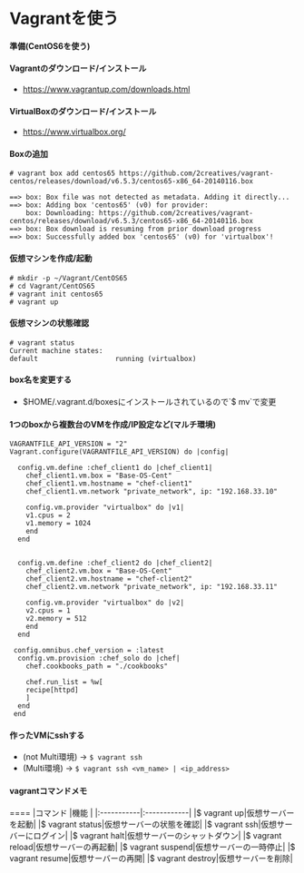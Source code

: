 # Vagrantを使う

#### 準備(CentOS6を使う)
#### Vagrantのダウンロード/インストール
  - https://www.vagrantup.com/downloads.html
  
  
#### VirtualBoxのダウンロード/インストール  
  - https://www.virtualbox.org/
  
#### Boxの追加

```
# vagrant box add centos65 https://github.com/2creatives/vagrant-centos/releases/download/v6.5.3/centos65-x86_64-20140116.box

==> box: Box file was not detected as metadata. Adding it directly...
==> box: Adding box 'centos65' (v0) for provider:
    box: Downloading: https://github.com/2creatives/vagrant-centos/releases/download/v6.5.3/centos65-x86_64-20140116.box
==> box: Box download is resuming from prior download progress
==> box: Successfully added box 'centos65' (v0) for 'virtualbox'!
```

#### 仮想マシンを作成/起動　
```
# mkdir -p ~/Vagrant/CentOS65
# cd Vagrant/CentOS65
# vagrant init centos65
# vagrant up
```
#### 仮想マシンの状態確認
```
# vagrant status                                                                                                
Current machine states:
default                   running (virtualbox)
```

#### box名を変更する
- $HOME/.vagrant.d/boxesにインストールされているので`$ mv`で変更


#### 1つのboxから複数台のVMを作成/IP設定など(マルチ環境)
```
VAGRANTFILE_API_VERSION = "2"
Vagrant.configure(VAGRANTFILE_API_VERSION) do |config|

  config.vm.define :chef_client1 do |chef_client1|
    chef_client1.vm.box = "Base-OS-Cent"
    chef_client1.vm.hostname = "chef-client1"
    chef_client1.vm.network "private_network", ip: "192.168.33.10"

    config.vm.provider "virtualbox" do |v1|
	v1.cpus = 2
	v1.memory = 1024
    end
  end


  config.vm.define :chef_client2 do |chef_client2|
    chef_client2.vm.box = "Base-OS-Cent"
    chef_client2.vm.hostname = "chef-client2"
    chef_client2.vm.network "private_network", ip: "192.168.33.11"

    config.vm.provider "virtualbox" do |v2|
	v2.cpus = 1
	v2.memory = 512
    end
  end

 config.omnibus.chef_version = :latest
  config.vm.provision :chef_solo do |chef|
    chef.cookbooks_path = "./cookbooks"

    chef.run_list = %w[
	recipe[httpd]
    ]
  end
 end
```
#### 作ったVMにsshする
- (not Multi環境) -> `$ vagrant ssh`
- (Multi環境)     -> `$ vagrant ssh <vm_name> | <ip_address>`


#### vagrantコマンドメモ　
====
|コマンド    |機能         |
|:-----------|:------------|
|$ vagrant up|仮想サーバーを起動|
|$ vagrant status|仮想サーバーの状態を確認|
|$ vagrant ssh|仮想サーバーにログイン|
|$ vagrant halt|仮想サーバーのシャットダウン|
|$ vagrant reload|仮想サーバーの再起動|
|$ vagrant suspend|仮想サーバーの一時停止|
|$ vagrant resume|仮想サーバーの再開|
|$ vagrant destroy|仮想サーバーを削除|

  
  
  
  
